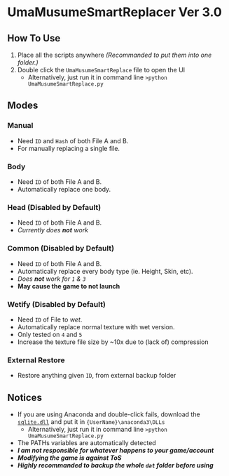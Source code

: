 # UmaMusumeSmartReplacer Ver 3.0
## How To Use
1. Place all the scripts anywhere *(Recommanded to put them into one folder.)*
2. Double click the `UmaMusumeSmartReplace` file to open the UI
    - Alternatively, just run it in command line `>python UmaMusumeSmartReplace.py`

## Modes
### Manual
- Need `ID` and `Hash` of both File A and B. 
- For manually replacing a single file.
### Body
- Need `ID` of both File A and B. 
- Automatically replace one body.
### Head (Disabled by Default)
- Need `ID` of both File A and B. 
- *Currently does **not** work*
### Common (Disabled by Default)
- Need `ID` of both File A and B.
- Automatically replace every body type (ie. Height, Skin, etc).
- *Does **not** work for `1` & `3`*
- **May cause the game to not launch**
### Wetify (Disabled by Default)
- Need `ID` of File to *wet*.
- Automatically replace normal texture with wet version.
- Only tested on `4` and `5`
- Increase the texture file size by ~10x due to (lack of) compression
### External Restore
- Restore anything given `ID`, from external backup folder

## Notices
- If you are using Anaconda and double-click fails, download the [`sqlite.dll`](https://www.sqlite.org/download.html) and put it in `{UserName}\anaconda3\DLLs`
  - Alternatively, just run it in command line `>python UmaMusumeSmartReplace.py`
- The PATHs variables are automatically detected
- ***I am not responsible for whatever happens to your game/account***
- ***Modifying the game is against ToS***
- ***Highly recommanded to backup the whole `dat` folder before using***
